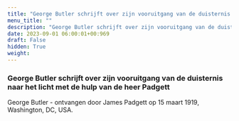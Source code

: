 ```yaml
---
title: "George Butler schrijft over zijn vooruitgang van de duisternis naar het licht met de hulp van de heer Padgett"
menu_title: ""
description: "George Butler schrijft over zijn vooruitgang van de duisternis naar het licht met de hulp van de heer Padgett"
date: 2023-09-01 06:00:01+00:969
draft: False
hidden: True
weight:
---
```

### George Butler schrijft over zijn vooruitgang van de duisternis naar het licht met de hulp van de heer Padgett

George Butler - ontvangen door James Padgett op 15 maart 1919, Washington, DC, USA.
